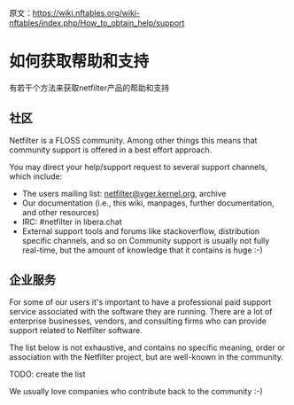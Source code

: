 原文：https://wiki.nftables.org/wiki-nftables/index.php/How_to_obtain_help/support

# 如何获取帮助和支持

有若干个方法来获取netfilter产品的帮助和支持

## 社区

Netfilter is a FLOSS community. Among other things this means that community support is offered in a best effort approach.

You may direct your help/support request to several support channels, which include:

- The users mailing list: netfilter@vger.kernel.org, archive
- Our documentation (i.e., this wiki, manpages, further documentation, and other resources)
- IRC: #netfilter in libera.chat
- External support tools and forums like stackoverflow, distribution specific channels, and so on
Community support is usually not fully real-time, but the amount of knowledge that it contains is huge :-)

## 企业服务

For some of our users it's important to have a professional paid support service associated with the software they are running. There are a lot of enterprise businesses, vendors, and consulting firms who can provide support related to Netfilter software.

The list below is not exhaustive, and contains no specific meaning, order or association with the Netfilter project, but are well-known in the community.

TODO: create the list

We usually love companies who contribute back to the community :-)
